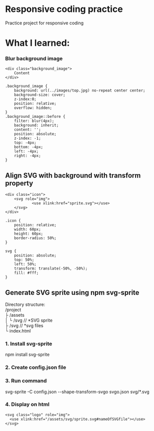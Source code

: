 # Responsive coding practice  
Practice project for responsive coding  

# What I learned:

### Blur background image

```
<div class="background_image">
    Content
</div>
```

```
.background_image {
    background: url(../images/top.jpg) no-repeat center center;
    background-size: cover;
    z-index:0;
    position: relative;
    overflow: hidden; 
}
.background_image::before {
    filter: blur(4px);
    background: inherit;
    content: '';
    position: absolute;
    z-index: -1;
    top: -4px;
    bottom: -4px;
    left: -4px;
    right: -4px;
}
```

## Align SVG with background with transform property

```
<div class="icon">
    <svg role="img">
            <use xlink:href="sprite.svg"></use>
    </svg>                                
</div>
```

```
.icon {
    position: relative;
    width: 60px;
    height: 60px;
    border-radius: 50%;
}

svg {
    position: absolute;
    top: 50%;
    left: 50%;
    transform: translate(-50%, -50%);
    fill: #fff;
}
```
## Generate SVG sprite using npm svg-sprite

Directory structure:    
/project  
├ /assets  
│ └ /svg // *SVG sprite  
├ /svg  // *svg files  
└ index.html  

### 1. Install svg-sprite  
npm install svg-sprite    

### 2. Create config.json file  

### 3. Run command  
svg-sprite -C config.json --shape-transform-svgo svgo.json svg/*.svg  

### 4. Display on html  
```
<svg class="logo" role="img">
  <use xlink:href="/assets/svg/sprite.svg#nameOfSVGfile"></use>
</svg>
```
